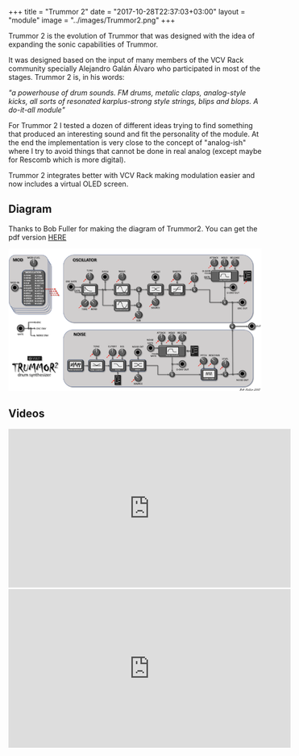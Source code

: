 +++
title = "Trummor 2"
date = "2017-10-28T22:37:03+03:00"
layout = "module"
image = "../images/Trummor2.png"
+++

Trummor 2 is the evolution of Trummor that was designed with the idea of expanding the sonic capabilities of Trummor.

It was designed based on the input of many members of the VCV Rack community specially Alejandro Galán Álvaro who participated in most of the stages. Trummor 2 is, in his words:

*"a powerhouse of drum sounds. FM drums, metalic claps, analog-style kicks, all sorts of resonated karplus-strong style strings, blips and blops. A do-it-all module"*

For Trummor 2 I tested a dozen of different ideas trying to find something that produced an interesting sound and fit the personality of the module. At the end the implementation is very close to the concept of "analog-ish" where I try to avoid things that cannot be done in real analog (except maybe for Rescomb which is more digital).

Trummor 2 integrates better with VCV Rack making modulation easier and now includes a virtual OLED screen.

## Diagram

Thanks to Bob Fuller for making the diagram of Trummor2. You can get the pdf version [HERE](/images/Vult-Trummor2.pdf)

![Trummor2](/images/Trummor2-internals.png "Signal Flow Diagram")

## Videos

<iframe width="560" height="315" src="https://www.youtube.com/embed/GHLu03h0-vs" frameborder="0" allowfullscreen></iframe>



<iframe width="560" height="315" src="https://www.youtube.com/embed/RLFhhjR93iY" frameborder="0" allowfullscreen></iframe>
